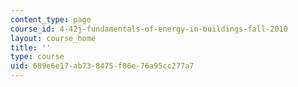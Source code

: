 ```yaml
---
content_type: page
course_id: 4-42j-fundamentals-of-energy-in-buildings-fall-2010
layout: course_home
title: ''
type: course
uid: 689e6e17-ab73-8475-f86e-76a95cc277a7
---
```

